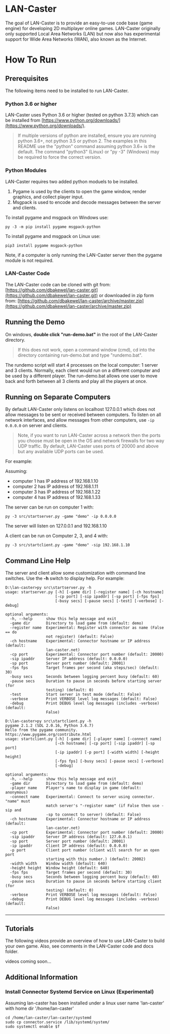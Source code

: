 # LAN-Caster

The goal of LAN-Caster is to provide an easy-to-use code base (game engine) for 
developing 2D multiplayer online games.
LAN-Caster originally only supported Local Area Networks (LAN) but now also 
has experimental support for Wide Area Networks (WAN), also known as the Internet.

# How To Run


## Prerequisites

The following items need to be installed to run LAN-Caster.

### Python 3.6 or higher

LAN-Caster uses Python 3.6 or higher (tested on python 3.7.3) which can be installed from [https://www.python.org/downloads/](https://www.python.org/downloads/).

> If multiple versions of python are installed, ensure you are running python 3.6+, not python 3.5 or python 2. The examples in this README use the "python" command assuming python 3.6+ is the default. The command "python3" (Linux) or "py -3" (Windows) may be required to force the correct version.

### Python Modules
LAN-Caster requires two added python moduels to be installed.
1) Pygame is used by the clients to open the game window, render graphics, and collect player input. 
2) Msgpack is used to encode and decode messages between the server and clients.

To install pygame and msgpack on Windows use:
```
py -3 -m pip install pygame msgpack-python
```

To install pygame and msgpack on Linux use:
```
pip3 install pygame msgpack-python
```

Note, if a computer is only running the LAN-Caster server then the pygame module is not required.

### LAN-Caster Code

The LAN-Caster code can be cloned with git from: [https://github.com/dbakewel/lan-caster.git](https://github.com/dbakewel/lan-caster.git) or downloaded in zip form from: [https://github.com/dbakewel/lan-caster/archive/master.zip](https://github.com/dbakewel/lan-caster/archive/master.zip)


## Running the Demo

On windows, **double click "run-demo.bat"** in the root of the LAN-Caster directory.

> If this does not work, open a command window (cmd), cd into the directory containing run-demo.bat and type "rundemo.bat".

The rundemo script will start 4 processes on the local computer: 1 server and 3 clients. Normally, each client would run on a different computer and be used by a different player. The run-demo.bat allows one user to move back and forth between all 3 clients and play all the players at once.

## Running on Separate Computers

By default LAN-Caster only listens on localhost 127.0.0.1 which does not allow messages to be sent or received between computers. To listen on all network interfaces, and allow messages from other computers, use ```-ip 0.0.0.0``` on server and clients. 

> Note, if you want to run LAN-Caster across a network then the ports you choose must be open in the OS and network firewalls for two way UDP traffic. By default, LAN-Caster uses ports of  20000 and above but any available UDP ports can be used.

For example:

Assuming:
*   computer 1 has IP address of 192.168.1.10
*   computer 2 has IP address of 192.168.1.11
*   computer 3 has IP address of 192.168.1.22
*   computer 4 has IP address of 192.168.1.33

The server can be run on computer 1 with: 

```
py -3 src/startserver.py -game "demo" -ip 0.0.0.0
```

The server will listen on 127.0.0.1 and 192.168.1.10

A client can be run on Computer 2, 3, and 4 with: 

```
py -3 src/startclient.py -game "demo" -sip 192.168.1.10
```

## Command Line Help

The server and client allow some customization with command line switches. Use the **-h** switch to display help. For example:

```
D:\lan-caster>py src\startserver.py -h
usage: startserver.py [-h] [-game dir] [-register name] [-ch hostname]
                      [-cp port] [-sip ipaddr] [-sp port] [-fps fps]
                      [-busy secs] [-pause secs] [-test] [-verbose] [-debug]

optional arguments:
  -h, --help      show this help message and exit
  -game dir       Directory to load game from (default: demo)
  -register name  Experimental: Register with connector as name (False == do
                  not register) (default: False)
  -ch hostname    Experimental: Connector hostname or IP address (default:
                  lan-caster.net)
  -cp port        Experimental: Connector port number (default: 20000)
  -sip ipaddr     Server IP address (default: 0.0.0.0)
  -sp port        Server port number (default: 20001)
  -fps fps        Target frames per second (aka steps/sec) (default: 30)
  -busy secs      Seconds between logging percent busy (default: 60)
  -pause secs     Duration to pause in seconds before starting server (for
                  testing) (default: 0)
  -test           Start server in test mode (default: False)
  -verbose        Print VERBOSE level log messages (default: False)
  -debug          Print DEBUG level log messages (includes -verbose) (default:
                  False)
```

```
D:\lan-caster>py src\startclient.py -h
pygame 2.1.2 (SDL 2.0.16, Python 3.6.7)
Hello from the pygame community. https://www.pygame.org/contribute.html
usage: startclient.py [-h] [-game dir] [-player name] [-connect name]
                      [-ch hostname] [-cp port] [-sip ipaddr] [-sp port]
                      [-ip ipaddr] [-p port] [-width width] [-height height]
                      [-fps fps] [-busy secs] [-pause secs] [-verbose]
                      [-debug]

optional arguments:
  -h, --help      show this help message and exit
  -game dir       Directory to load game from (default: demo)
  -player name    Player's name to display in game (default: anonymous)
  -connect name   Experimental: Connect to server using connector. "name" must
                  match server's "-register name" (if False then use -sip and
                  -sp to connect to server) (default: False)
  -ch hostname    Experimental: Connector hostname or IP address (default:
                  lan-caster.net)
  -cp port        Experimental: Connector port number (default: 20000)
  -sip ipaddr     Server IP address (default: 127.0.0.1)
  -sp port        Server port number (default: 20001)
  -ip ipaddr      Client IP address (default: 0.0.0.0)
  -p port         Client port number (client will search for an open port
                  starting with this number.) (default: 20002)
  -width width    Window width (default: 640)
  -height height  Window height (default: 640)
  -fps fps        Target frames per second (default: 30)
  -busy secs      Seconds between logging percent busy (default: 60)
  -pause secs     Duration to pause in seconds before starting client (for
                  testing) (default: 0)
  -verbose        Print VERBOSE level log messages (default: False)
  -debug          Print DEBUG level log messages (includes -verbose) (default:
                  False)
```

---

## Tutorials

The following videos provide an overview of how to use LAN-Caster to build your own game. Also, see comments in the
LAN-Caster code and docs folder.

videos coming soon...

## Additional Information

### Install Connector Systemd Service on Linux (Experimental)
Assuming lan-caster has been installed under a linux user name 'lan-caster' with home dir '/home/lan-caster'
```
cd /home/lan-caster/lan-caster/systemd
sudo cp connector.service /lib/systemd/system/
sudo systemctl enable $f
```

